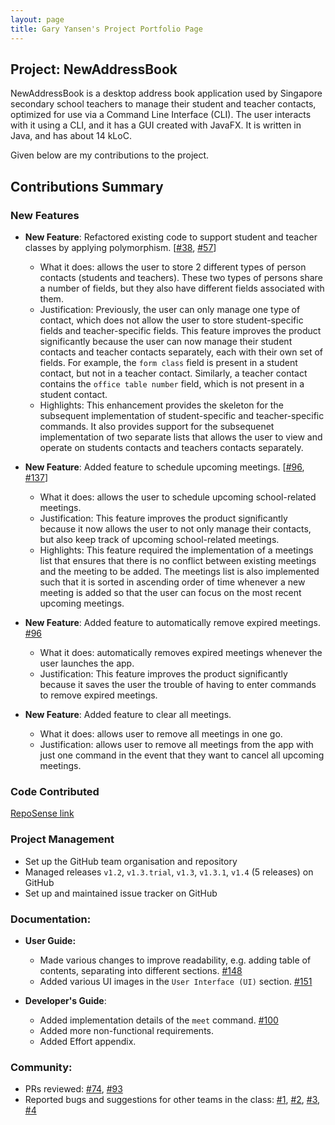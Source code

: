 ```yaml
---
layout: page
title: Gary Yansen's Project Portfolio Page
---
```


## Project: NewAddressBook

NewAddressBook is a desktop address book application used by Singapore secondary school teachers to manage their student and teacher contacts, optimized for use via a Command Line Interface (CLI). The user interacts with it using a CLI, and
it has a GUI created with JavaFX. It is written in Java, and has about 14 kLoC.

Given below are my contributions to the project.

## Contributions Summary

### New Features
* **New Feature**: Refactored existing code to support student and teacher classes by applying polymorphism. [[#38](https://github.com/AY2122S1-CS2103-T16-3/tp/pull/38), [#57](https://github.com/AY2122S1-CS2103-T16-3/tp/pull/57)]
  * What it does: allows the user to store 2 different types of person contacts (students and teachers). These two types of persons share a number of fields, but they also have different fields associated with them.
  * Justification: Previously, the user can only manage one type of contact, which does not allow the user to store student-specific fields 
  and teacher-specific fields. This feature improves the product significantly because the user can now manage their student contacts and teacher contacts
  separately, each with their own set of fields. For example, the `form class` field is present in a student contact, but not in a teacher contact. Similarly, a teacher
  contact contains the `office table number` field, which is not present in a student contact.
  * Highlights: This enhancement provides the skeleton for the subsequent implementation of student-specific and teacher-specific commands. It also provides support for the subsequenet
  implementation of two separate lists that allows the user to view and operate on students contacts and teachers contacts separately.

* **New Feature**: Added feature to schedule upcoming meetings. [[#96](https://github.com/AY2122S1-CS2103-T16-3/tp/pull/96), [#137](https://github.com/AY2122S1-CS2103-T16-3/tp/pull/137)]
  * What it does: allows the user to schedule upcoming school-related meetings.
  * Justification: This feature improves the product significantly because it now allows the user to not only manage their contacts,
  but also keep track of upcoming school-related meetings.
  * Highlights: This feature required the implementation of a meetings list that ensures that there is no conflict between existing
  meetings and the meeting to be added. The meetings list is also implemented such that it is sorted in ascending order of time 
  whenever a new meeting is added so that the user can focus on the most recent upcoming meetings.

* **New Feature**: Added feature to automatically remove expired meetings. [#96](https://github.com/AY2122S1-CS2103-T16-3/tp/pull/96)
  * What it does: automatically removes expired meetings whenever the user launches the app.
  * Justification: This feature improves the product significantly because it saves the user the trouble of having to enter commands to remove expired meetings.

* **New Feature**: Added feature to clear all meetings.
  * What it does: allows user to remove all meetings in one go.
  * Justification: allows user to remove all meetings from the app with just one command in the event that they want to cancel all upcoming meetings.

### Code Contributed
[RepoSense link](https://nus-cs2103-ay2122s1.github.io/tp-dashboard/?search=&sort=groupTitle&sortWithin=title&timeframe=commit&mergegroup=&groupSelect=groupByRepos&breakdown=true&checkedFileTypes=docs~functional-code~test-code~other&since=2021-09-17&tabOpen=true&tabType=authorship&tabAuthor=g4ryy&tabRepo=AY2122S1-CS2103-T16-3%2Ftp%5Bmaster%5D&authorshipIsMergeGroup=false&authorshipFileTypes=docs~functional-code~test-code~other&authorshipIsBinaryFileTypeChecked=false)

### Project Management
* Set up the GitHub team organisation and repository
* Managed releases `v1.2`, `v1.3.trial`, `v1.3`, `v1.3.1`, `v1.4` (5 releases) on GitHub
* Set up and maintained issue tracker on GitHub
  

### Documentation:
* **User Guide:**
  * Made various changes to improve readability, e.g. adding table of contents, separating into different sections. [#148](https://github.com/AY2122S1-CS2103-T16-3/tp/pull/148)
  * Added various UI images in the `User Interface (UI)` section. [#151](https://github.com/AY2122S1-CS2103-T16-3/tp/pull/151)

* **Developer's Guide**:
  * Added implementation details of the `meet` command. [#100](https://github.com/AY2122S1-CS2103-T16-3/tp/pull/100)
  * Added more non-functional requirements.
  * Added Effort appendix.

### Community:
  * PRs reviewed: [#74](https://github.com/AY2122S1-CS2103-T16-3/tp/pull/74), [#93](https://github.com/AY2122S1-CS2103-T16-3/tp/pull/93)
  * Reported bugs and suggestions for other teams in the class: [#1](https://github.com/AY2122S1-CS2103-F10-1/tp/issues/134), [#2](https://github.com/AY2122S1-CS2103-F10-1/tp/issues/133), [#3](https://github.com/AY2122S1-CS2103-F10-1/tp/issues/126), [#4](https://github.com/AY2122S1-CS2103-F10-1/tp/issues/123)



